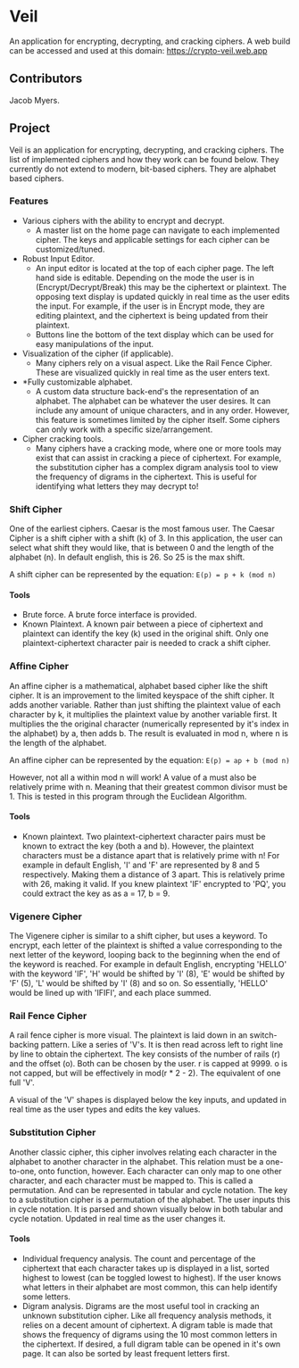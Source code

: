 
# Veil

An application for encrypting, decrypting, and cracking ciphers. A web build can be accessed and used at this domain: https://crypto-veil.web.app

## Contributors

Jacob Myers.

## Project
Veil is an application for encrypting, decrypting, and cracking ciphers. The list of implemented ciphers and how they work can be found below. They currently do not extend to modern, bit-based ciphers. They are alphabet based ciphers.

### Features
 - Various ciphers with the ability to encrypt and decrypt.
	 - A master list on the home page can navigate to each implemented cipher. The keys and applicable settings for each cipher can be customized/tuned.
 - Robust Input Editor.
	 - An input editor is located at the top of each cipher page. The left hand side is editable. Depending on the mode the user is in (Encrypt/Decrypt/Break) this may be the ciphertext or plaintext. The opposing text display is updated quickly in real time as the user edits the input. For example, if the user is in Encrypt mode, they are editing plaintext, and the ciphertext is being updated from their plaintext.
	 - Buttons line the bottom of the text display which can be used for easy manipulations of the input.
 - Visualization of the cipher (if applicable).
	 - Many ciphers rely on a visual aspect. Like the Rail Fence Cipher. These are visualized quickly in real time as the user enters text. 
 - *Fully customizable alphabet.
	 - A custom data structure back-end's the representation of an alphabet. The alphabet can be whatever the user desires. It can include any amount of unique characters, and in any order. However, this feature is sometimes limited by the cipher itself. Some ciphers can only work with a specific size/arrangement.
 - Cipher cracking tools.
	 - Many ciphers have a cracking mode, where one or more tools may exist that can assist in cracking a piece of ciphertext. For example, the substitution cipher has a complex digram analysis tool to view the frequency of digrams in the ciphertext. This is useful for identifying what letters they may decrypt to!

### Shift Cipher
One of the earliest ciphers. Caesar is the most famous user. The Caesar Cipher is a shift cipher with a shift (k) of 3. In this application, the user can select what shift they would like, that is between 0 and the length of the alphabet (n). In default english, this is 26. So 25 is the max shift.

A shift cipher can be represented by the equation: `E(p) = p + k (mod n)`

#### Tools

 - Brute force. A brute force interface is provided.
 - Known Plaintext. A known pair between a piece of ciphertext and plaintext can identify the key (k) used in the original shift. Only one plaintext-ciphertext character pair is needed to crack a shift cipher.

### Affine Cipher
An affine cipher is a mathematical, alphabet based cipher like the shift cipher. It is an improvement to the limited keyspace of the shift cipher. It adds another variable. Rather than just shifting the plaintext value of each character by k, it multiplies the plaintext value by another variable first. It multiplies the the original character (numerically represented by it's index in the alphabet) by a, then adds b. The result is evaluated in mod n, where n is the length of the alphabet.

An affine cipher can be represented by the equation: `E(p) = ap + b (mod n)`

However, not all a within mod n will work! A value of a must also be relatively prime with n. Meaning that their greatest common divisor must be 1. This is tested in this program through the Euclidean Algorithm.

#### Tools

 - Known plaintext. Two plaintext-ciphertext character pairs must be known to extract the key (both a and b). However, the plaintext characters must be a distance apart that is relatively prime with n! For example in default English, 'I' and 'F' are represented by 8 and 5 respectively. Making them a distance of 3 apart. This is relatively prime with 26, making it valid. If you knew plaintext 'IF' encrypted to 'PQ', you could extract the key as as a = 17, b = 9.

### Vigenere Cipher
The Vigenere cipher is similar to a shift cipher, but uses a keyword. To encrypt, each letter of the plaintext is shifted a value corresponding to the next letter of the keyword, looping back to the beginning when the end of the keyword is reached. For example in default English, encrypting 'HELLO' with the keyword 'IF', 'H' would be shifted by 'I' (8), 'E' would be shifted by 'F' (5), 'L' would be shifted by 'I' (8) and so on. So essentially, 'HELLO' would be lined up with 'IFIFI', and each place summed.

### Rail Fence Cipher
A rail fence cipher is more visual. The plaintext is laid down in an switch-backing pattern. Like a series of 'V's. It is then read across left to right line by line to obtain the ciphertext. The key consists of the number of rails \(r\) and the offset (o). Both can be chosen by the user. r is capped at 9999. o is not capped, but will be effectively in mod(r * 2 - 2). The equivalent of one full 'V'.

A visual of the 'V' shapes is displayed below the key inputs, and updated in real time as the user types and edits the key values.

### Substitution Cipher
Another classic cipher, this cipher involves relating each character in the alphabet to another character in the alphabet. This relation must be a one-to-one, onto function, however. Each character can only map to one other character, and each character must be mapped to. This is called a permutation. And can be represented in tabular and cycle notation. The key to a substitution cipher is a permutation of the alphabet. The user inputs this in cycle notation. It is parsed and shown visually below in both tabular and cycle notation. Updated in real time as the user changes it.

#### Tools

 - Individual frequency analysis. The count and percentage of the ciphertext that each character takes up is displayed in a list, sorted highest to lowest (can be toggled lowest to highest). If the user knows what letters in their alphabet are most common, this can help identify some letters.
 - Digram analysis. Digrams are the most useful tool in cracking an unknown substitution cipher. Like all frequency analysis methods, it relies on a decent amount of ciphertext. A digram table is made that shows the frequency of digrams using the 10 most common letters in the ciphertext. If desired, a full digram table can be opened in it's own page. It can also be sorted by least frequent letters first.
